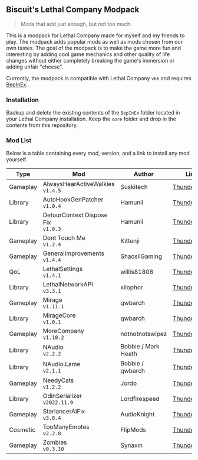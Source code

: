 ## Biscuit's Lethal Company Modpack

> Mods that add just enough, but not too much.

This is a modpack for Lethal Company made for myself and my friends to play. The modpack adds popular mods as well as
mods chosen from our own tastes. The goal of the modpack is to make the game more fun and interesting by adding cool
game mechanics and other quality of life changes without either completely breaking the game's immersion or adding
unfair "cheese".

Currently, the modpack is compatible with Lethal Company `v66` and
requires [BepInEx](https://github.com/BepInEx/BepInEx).

### Installation

Backup and delete the existing contents of the `BepInEx` folder located in your Lethal Company installation. Keep
the `core` folder and drop in the contents from this repository.

### Mod List

Below is a table containing every mod, version, and a link to install any mod yourself.

| Type     | Mod                                   | Author              | Link                                                                                          |
|----------|---------------------------------------|---------------------|-----------------------------------------------------------------------------------------------|
| Gameplay | AlwaysHearActiveWalkies<br>`v1.4.5`   | Suskitech           | [Thunderstore](https://thunderstore.io/c/lethal-company/p/Suskitech/AlwaysHearActiveWalkies/) |
| Library  | AutoHookGenPatcher<br>`v1.0.4`        | Hamunii             | [Thunderstore](https://thunderstore.io/c/lethal-company/p/Hamunii/AutoHookGenPatcher/)        |
| Library  | DetourContext Dispose Fix<br>`v1.0.3` | Hamunii             | [Thunderstore](https://thunderstore.io/c/lethal-company/p/Hamunii/DetourContext_Dispose_Fix/) |
| Gameplay | Dont Touch Me<br>`v1.2.4`             | Kittenji            | [Thunderstore](https://thunderstore.io/c/lethal-company/p/Kittenji/Dont_Touch_Me/)            |
| Gameplay | GeneralImprovements<br>`v1.4.4`       | ShaosilGaming       | [Thunderstore](https://thunderstore.io/c/lethal-company/p/ShaosilGaming/GeneralImprovements/) |
| QoL      | LethalSettings<br>`v1.4.1`            | willis81808         | [Thunderstore](https://thunderstore.io/c/lethal-company/p/willis81808/LethalSettings/)        |
| Library  | LethalNetworkAPI<br>`v3.3.1`          | xilophor            | [Thunderstore](https://thunderstore.io/c/lethal-company/p/xilophor/LethalNetworkAPI/)         |
| Gameplay | Mirage<br>`v1.11.1`                   | qwbarch             | [Thunderstore](https://thunderstore.io/c/lethal-company/p/qwbarch/Mirage/)                    |
| Library  | MirageCore<br>`v1.0.1`                | qwbarch             | [Thunderstore](https://thunderstore.io/c/lethal-company/p/qwbarch/MirageCore/)                |
| Gameplay | MoreCompany<br>`v1.10.2`              | notnotnotswipez     | [Thunderstore](https://thunderstore.io/c/lethal-company/p/notnotnotswipez/MoreCompany/)       |
| Library  | NAudio<br>`v2.2.2`                    | Bobbie / Mark Heath | [Thunderstore](https://thunderstore.io/c/lethal-company/p/Bobbie/NAudio/)                     |
| Library  | NAudio.Lame<br>`v2.1.1`               | Bobbie / qwbarch    | [Thunderstore](https://thunderstore.io/c/lethal-company/p/qwbarch/NAudioLame/)                |
| Gameplay | NeedyCats<br>`v1.2.2`                 | Jordo               | [Thunderstore](https://thunderstore.io/c/lethal-company/p/Jordo/NeedyCats/)                   |
| Library  | OdinSerializer<br>`v2022.11.9`        | Lordfirespeed       | [Thunderstore](https://thunderstore.io/c/lethal-company/p/Lordfirespeed/OdinSerializer/)      |
| Gameplay | StarlancerAIFix<br>`v3.8.4`           | AudioKnight         | [Thunderstore](https://thunderstore.io/c/lethal-company/p/AudioKnight/StarlancerAIFix/)       |
| Cosmetic | TooManyEmotes<br>`v2.2.8`             | FlipMods            | [Thunderstore](https://thunderstore.io/c/lethal-company/p/FlipMods/TooManyEmotes/)            |
| Gameplay | Zombies<br>`v0.3.10`                  | Synaxin             | [Thunderstore](https://thunderstore.io/c/lethal-company/p/Synaxin/Zombies/)                   |
